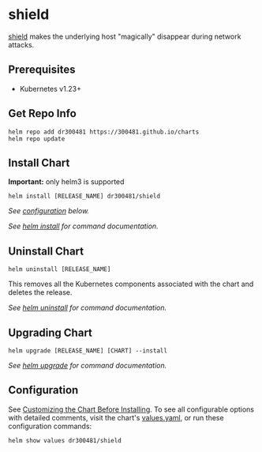 # shield

[shield](https://github.com/300481/shield) makes the underlying host "magically" disappear during network attacks.

## Prerequisites

- Kubernetes v1.23+

## Get Repo Info

```console
helm repo add dr300481 https://300481.github.io/charts
helm repo update
```

## Install Chart

**Important:** only helm3 is supported

```console
helm install [RELEASE_NAME] dr300481/shield
```

_See [configuration](#configuration) below._

_See [helm install](https://helm.sh/docs/helm/helm_install/) for command documentation._

## Uninstall Chart

```console
helm uninstall [RELEASE_NAME]
```

This removes all the Kubernetes components associated with the chart and deletes the release.

_See [helm uninstall](https://helm.sh/docs/helm/helm_uninstall/) for command documentation._

## Upgrading Chart

```console
helm upgrade [RELEASE_NAME] [CHART] --install
```

_See [helm upgrade](https://helm.sh/docs/helm/helm_upgrade/) for command documentation._

## Configuration

See [Customizing the Chart Before Installing](https://helm.sh/docs/intro/using_helm/#customizing-the-chart-before-installing). To see all configurable options with detailed comments, visit the chart's [values.yaml](./values.yaml), or run these configuration commands:

```console
helm show values dr300481/shield
```
